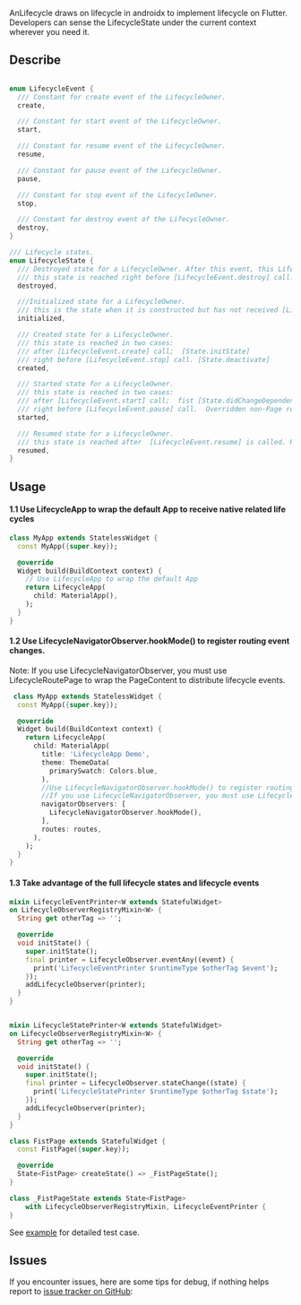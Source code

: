 AnLifecycle draws on lifecycle in androidx to implement lifecycle on Flutter.
Developers can sense the LifecycleState under the current context wherever you need it.

## Describe

```dart

enum LifecycleEvent {
  /// Constant for create event of the LifecycleOwner.
  create,

  /// Constant for start event of the LifecycleOwner.
  start,

  /// Constant for resume event of the LifecycleOwner.
  resume,

  /// Constant for pause event of the LifecycleOwner.
  pause,

  /// Constant for stop event of the LifecycleOwner.
  stop,

  /// Constant for destroy event of the LifecycleOwner.
  destroy,
}

/// Lifecycle states.
enum LifecycleState {
  /// Destroyed state for a LifecycleOwner. After this event, this Lifecycle will not dispatch any more events.
  /// this state is reached right before [LifecycleEvent.destroy] call.   [State.dispose]
  destroyed,

  ///Initialized state for a LifecycleOwner.
  /// this is the state when it is constructed but has not received [LifecycleEvent.create] yet.
  initialized,

  /// Created state for a LifecycleOwner.
  /// this state is reached in two cases:
  /// after [LifecycleEvent.create] call;  [State.initState]
  /// right before [LifecycleEvent.stop] call. [State.deactivate]
  created,

  /// Started state for a LifecycleOwner.
  /// this state is reached in two cases:
  /// after [LifecycleEvent.start] call;  fist [State.didChangeDependencies]
  /// right before [LifecycleEvent.pause] call.  Overridden non-Page routes, such as dialog
  started,

  /// Resumed state for a LifecycleOwner. 
  /// this state is reached after  [LifecycleEvent.resume] is called. Route.isCurrent
  resumed,
}

```

## Usage

#### 1.1 Use LifecycleApp to wrap the default App to receive native related life cycles

```dart
class MyApp extends StatelessWidget {
  const MyApp({super.key});

  @override
  Widget build(BuildContext context) {
    // Use LifecycleApp to wrap the default App
    return LifecycleApp(
      child: MaterialApp(),
    );
  }
}
```

#### 1.2 Use LifecycleNavigatorObserver.hookMode() to register routing event changes.
Note: If you use LifecycleNavigatorObserver, you must use LifecycleRoutePage to wrap the PageContent to distribute lifecycle events.

```dart
 class MyApp extends StatelessWidget {
  const MyApp({super.key});

  @override
  Widget build(BuildContext context) {
    return LifecycleApp(
      child: MaterialApp(
        title: 'LifecycleApp Demo',
        theme: ThemeData(
          primarySwatch: Colors.blue,
        ),
        //Use LifecycleNavigatorObserver.hookMode() to register routing event changes
        //If you use LifecycleNavigatorObserver, you must use LifecycleRoutePage to wrap the PageContent to distribute lifecycle events.
        navigatorObservers: [
          LifecycleNavigatorObserver.hookMode(),
        ],
        routes: routes,
      ),
    );
  }
}
```

#### 1.3 Take advantage of the full lifecycle states and lifecycle events

```dart
mixin LifecycleEventPrinter<W extends StatefulWidget>
on LifecycleObserverRegistryMixin<W> {
  String get otherTag => '';

  @override
  void initState() {
    super.initState();
    final printer = LifecycleObserver.eventAny((event) {
      print('LifecycleEventPrinter $runtimeType $otherTag $event');
    });
    addLifecycleObserver(printer);
  }
}


mixin LifecycleStatePrinter<W extends StatefulWidget>
on LifecycleObserverRegistryMixin<W> {
  String get otherTag => '';

  @override
  void initState() {
    super.initState();
    final printer = LifecycleObserver.stateChange((state) {
      print('LifecycleStatePrinter $runtimeType $otherTag $state');
    });
    addLifecycleObserver(printer);
  }
}

class FistPage extends StatefulWidget {
  const FistPage({super.key});

  @override
  State<FistPage> createState() => _FistPageState();
}

class _FistPageState extends State<FistPage>
    with LifecycleObserverRegistryMixin, LifecycleEventPrinter {
}

```

See [example](https://github.com/aymtools/lifecycle/blob/main/example/) for detailed test
case.

## Issues

If you encounter issues, here are some tips for debug, if nothing helps report
to [issue tracker on GitHub](https://github.com/aymtools/lifecycle/issues):